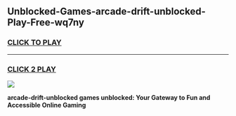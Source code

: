 
## Unblocked-Games-arcade-drift-unblocked-Play-Free-wq7ny
<h3>
<a href="https://premium76.site?title=arcade-drift-unblocked&ref=12A">CLICK TO PLAY</a></h3>
<hr>

<h3>
<a href="https://premium76.site?title=arcade-drift-unblocked&ref=12A">CLICK 2 PLAY</a>
  
</h3>

<a href="https://premium76.site?title=arcade-drift-unblocked&ref=12A"><img src="https://clearcache.store/games.png"></a>


**arcade-drift-unblocked games unblocked: Your Gateway to Fun and Accessible Online Gaming**
